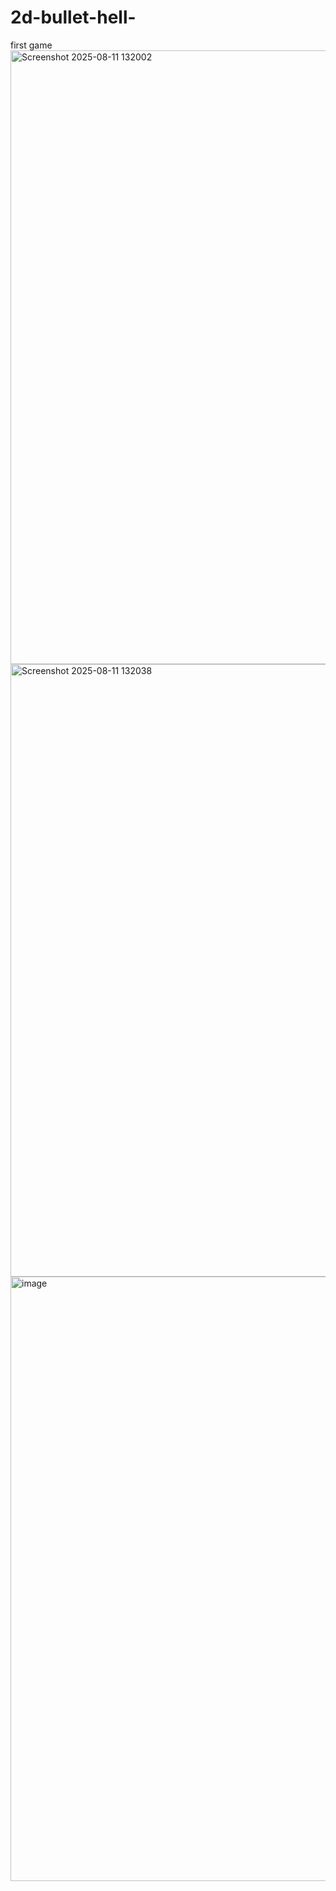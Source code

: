# 2d-bullet-hell-
 first game
 <img width="645" height="982" alt="Screenshot 2025-08-11 132002" src="https://github.com/user-attachments/assets/e520b077-32a2-4872-9ada-1ad0669c605f" />
<img width="649" height="980" alt="Screenshot 2025-08-11 132038" src="https://github.com/user-attachments/assets/be43ae12-c8cf-4b22-88ac-2e697ee0ee1f" />
<img width="640" height="967" alt="image" src="https://github.com/user-attachments/assets/25b98adf-b93f-4557-80bb-1067d541e346" />
